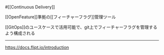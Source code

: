 #[[Continuous Delivery]]

[[OpenFeature]]準拠の[[フィーチャーフラグ]]管理ツール

[[GitOps]]のユースケースで活用可能で、git上でフィーチャーフラグを管理するよう構成される

---

<https://docs.flipt.io/introduction>